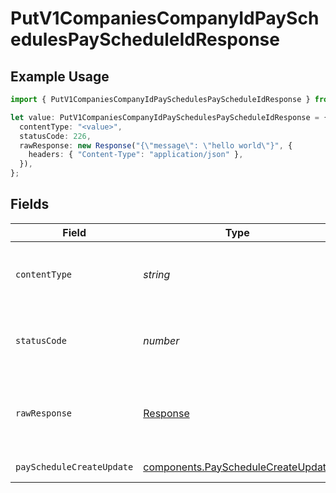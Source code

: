 # PutV1CompaniesCompanyIdPaySchedulesPayScheduleIdResponse

## Example Usage

```typescript
import { PutV1CompaniesCompanyIdPaySchedulesPayScheduleIdResponse } from "@gusto/embedded-api/models/operations/putv1companiescompanyidpayschedulespayscheduleid.js";

let value: PutV1CompaniesCompanyIdPaySchedulesPayScheduleIdResponse = {
  contentType: "<value>",
  statusCode: 226,
  rawResponse: new Response("{\"message\": \"hello world\"}", {
    headers: { "Content-Type": "application/json" },
  }),
};
```

## Fields

| Field                                                                                    | Type                                                                                     | Required                                                                                 | Description                                                                              |
| ---------------------------------------------------------------------------------------- | ---------------------------------------------------------------------------------------- | ---------------------------------------------------------------------------------------- | ---------------------------------------------------------------------------------------- |
| `contentType`                                                                            | *string*                                                                                 | :heavy_check_mark:                                                                       | HTTP response content type for this operation                                            |
| `statusCode`                                                                             | *number*                                                                                 | :heavy_check_mark:                                                                       | HTTP response status code for this operation                                             |
| `rawResponse`                                                                            | [Response](https://developer.mozilla.org/en-US/docs/Web/API/Response)                    | :heavy_check_mark:                                                                       | Raw HTTP response; suitable for custom response parsing                                  |
| `payScheduleCreateUpdate`                                                                | [components.PayScheduleCreateUpdate](../../models/components/payschedulecreateupdate.md) | :heavy_minus_sign:                                                                       | Example response                                                                         |